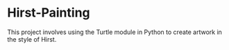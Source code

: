 # Hirst-Painting
This project involves using the Turtle module in Python to create artwork in the style of Hirst.
